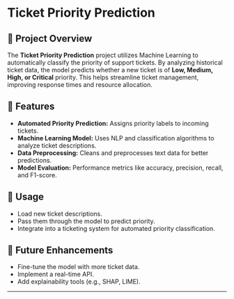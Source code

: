 # Ticket Priority Prediction

## 📌 Project Overview
The **Ticket Priority Prediction** project utilizes Machine Learning to automatically classify the priority of support tickets. By analyzing historical ticket data, the model predicts whether a new ticket is of **Low, Medium, High, or Critical** priority. This helps streamline ticket management, improving response times and resource allocation.

## 🚀 Features
- **Automated Priority Prediction:** Assigns priority labels to incoming tickets.
- **Machine Learning Model:** Uses NLP and classification algorithms to analyze ticket descriptions.
- **Data Preprocessing:** Cleans and preprocesses text data for better predictions.
- **Model Evaluation:** Performance metrics like accuracy, precision, recall, and F1-score.

## 📝 Usage
- Load new ticket descriptions.
- Pass them through the model to predict priority.
- Integrate into a ticketing system for automated priority classification.

## 🚀 Future Enhancements
- Fine-tune the model with more ticket data.
- Implement a real-time API.
- Add explainability tools (e.g., SHAP, LIME).

---


